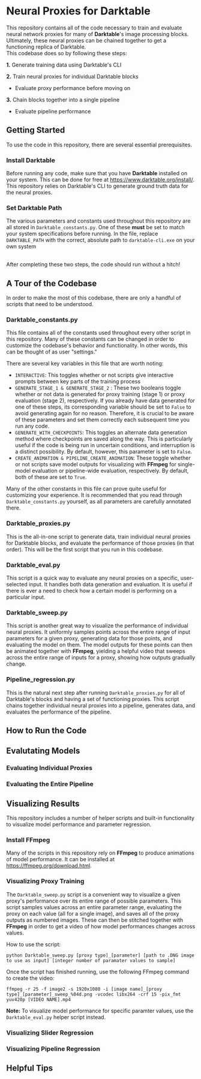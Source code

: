 # Neural Proxies for Darktable

This repository contains all of the code necessary to train and evaluate neural network proxies for many of __Darktable__'s image processing blocks. Ultimately, these neural proxies can be chained together to get a functioning replica of Darktable.
<br/>
This codebase does so by following these steps:

__1.__ Generate training data using Darktable's CLI

__2.__ Train neural proxies for individual Darktable blocks

* Evaluate proxy performance before moving on

__3.__ Chain blocks together into a single pipeline

* Evaluate pipeline performance
  
## Getting Started

To use the code in this repository, there are several essential prerequisites.

### Install Darktable
Before running any code, make sure that you have __Darktable__ installed on your system. This can be done for free at https://www.darktable.org/install/. This repository relies on Darktable's CLI to generate ground truth data for the neural proxies. 

### Set Darktable Path
The various parameters and constants used throughout this repository are all stored in ```Darktable_constants.py```. One of these __must__ be set to match your system specifications before running. In the file, replace ```DARKTABLE_PATH``` with the correct, absolute path to ```darktable-cli.exe``` on your own system

<br/>
After completing these two steps, the code should run without a hitch!

## A Tour of the Codebase

In order to make the most of this codebase, there are only a handful of scripts that need to be understood.

### Darktable_constants.py
This file contains all of the constants used throughout every other script in this repository. Many of these constants can be changed in order to customize the codebase's behavior and functionality. In other words, this can be thought of as user "settings."

There are several key variables in this file that are worth noting:
* ```INTERACTIVE```: This toggles whether or not scripts give interactive prompts between key parts of the training process
* ```GENERATE_STAGE_1 & GENERATE_STAGE_2``` : These two booleans toggle whether or not data is generated for proxy training (stage 1) or proxy evaluation (stage 2), respectively. If you already have data generated for one of these steps, its corresponding variable should be set to ```False``` to avoid generating again for no reason. Therefore, it is crucial to be aware of these parameters and set them correctly each subsequent time you run any code.
* ```GENERATE_WITH_CHECKPOINTS```: This toggles an alternate data generation method where checkpoints are saved along the way. This is particularly useful if the code is being run in uncertain conditions, and interruption is a distinct possibility. By default, however, this parameter is set to ```False```.
* ```CREATE_ANIMATION & PIPELINE_CREATE_ANIMATION```: These toggle whether or not scripts save model outputs for visualizing with __FFmpeg__ for single-model evaluation or pipeline-wide evaluation, respectively. By default, both of these are set to ```True```.

Many of the other constants in this file can prove quite useful for customizing your experience. It is recommended that you read through ```Darktable_constants.py``` yourself, as all parameters are carefully annotated there.

### Darktable_proxies.py
This is the all-in-one script to generate data, train individual neural proxies for Darktable blocks,  and evaluate the performance of those proxies (in that order).  This will be the first script that you run in this codebase.

### Darktable_eval.py 
This script is a quick way to evaluate any neural proxies on a specific, user-selected input. It handles both data generation and evaluation. It is useful if there is ever a need to check how a certain model is performing on a particular input.

### Darktable_sweep.py
This script is another great way to visualize the performance of individual neural proxies. It uniformly samples points across the entire range of input parameters for a given proxy, generating data for those points, and evaluating the model on them. The model outputs for these points can then be animated together with __FFmpeg__, yielding a helpful video that sweeps across the entire range of inputs for a proxy, showing how outputs gradually change.

### Pipeline_regression.py
This is the natural next step after running ```Darktable_proxies.py``` for all of Darktable's blocks and having a set of functioning proxies. This script chains together individual neural proxies into a pipeline, generates data, and evaluates the performance of the pipeline.

## How to Run the Code
  
## Evalutating Models 

### Evaluating Individual Proxies 

### Evaluating the Entire Pipeline

## Visualizing Results

This repository includes a number of helper scripts and built-in functionality to visualize model performance and parameter regression.

### Install FFmpeg
Many of the scripts in this repository rely on __FFmpeg__ to produce animations of model performance. It can be installed at https://ffmpeg.org/download.html.

### Visualizing Proxy Training

The ```Darktable_sweep.py``` script is a convenient way to visualize a given proxy's performance over its entire range of possible parameters. This script samples values across an entire parameter range, evaluating the proxy on each value (all for a single image), and saves all of the proxy outputs as numbered images. These can then be stitched together with __FFmpeg__ in order to get a video of how model performances changes across values.  

How to use the script:

```
python Darktable_sweep.py [proxy type]_[parameter] [path to .DNG image to use as input] [integer number of paramater values to sample]

```

Once the script has finished running, use the following FFmpeg command to create the video:

```
ffmpeg -r 25 -f image2 -s 1920x1080 -i [image name]_[proxy type]_[parameter]_sweep_%04d.png -vcodec libx264 -crf 15 -pix_fmt yuv420p [VIDEO NAME].mp4

```

__Note:__ To visualize model performance for specific paramter values, use the ```Darktable_eval.py``` helper script instead.
### Visualizing Slider Regression
### Visualizing Pipeline Regression
## Helpful Tips